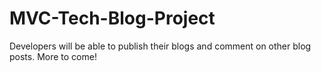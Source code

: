 # MVC-Tech-Blog-Project
Developers will be able to publish their blogs and comment on other blog posts. More to come!
